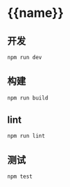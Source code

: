 # {{name}}

## 开发

```bash
npm run dev
```

## 构建

```bash
npm run build
```

## lint

```bash
npm run lint
```

## 测试

```bash
npm test
```
